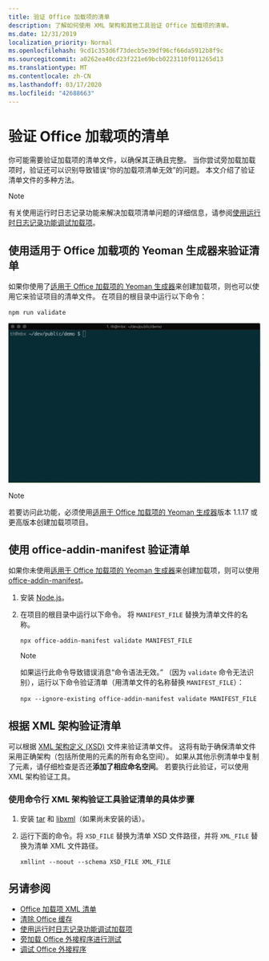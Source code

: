 ```yaml
---
title: 验证 Office 加载项的清单
description: 了解如何使用 XML 架构和其他工具验证 Office 加载项的清单。
ms.date: 12/31/2019
localization_priority: Normal
ms.openlocfilehash: 9cd1c353d6f73decb5e39df96cf66da5912b8f9c
ms.sourcegitcommit: a0262ea40cd23f221e69bcb0223110f011265d13
ms.translationtype: MT
ms.contentlocale: zh-CN
ms.lasthandoff: 03/17/2020
ms.locfileid: "42688663"
---
```

# <a name="validate-an-office-add-ins-manifest"></a>验证 Office 加载项的清单

你可能需要验证加载项的清单文件，以确保其正确且完整。 当你尝试旁加载加载项时，验证还可以识别导致错误“你的加载项清单无效”的问题。 本文介绍了验证清单文件的多种方法。

> [!NOTE]
> 有关使用运行时日志记录功能来解决加载项清单问题的详细信息，请参阅[使用运行时日志记录功能调试加载项](runtime-logging.md)。

## <a name="validate-your-manifest-with-the-yeoman-generator-for-office-add-ins"></a>使用适用于 Office 加载项的 Yeoman 生成器来验证清单

如果你使用了[适用于 Office 加载项的 Yeoman 生成器](https://www.npmjs.com/package/generator-office)来创建加载项，则也可以使用它来验证项目的清单文件。 在项目的根目录中运行以下命令：

```command&nbsp;line
npm run validate
```

![动画 gif 显示 Yo Office 验证程序（在命令行处运行并生成显示“验证已通过”的结果）。](../images/yo-office-validator.gif)

> [!NOTE]
> 若要访问此功能，必须使用[适用于 Office 加载项的 Yeoman 生成器](https://www.npmjs.com/package/generator-office)版本 1.1.17 或更高版本创建加载项项目。

## <a name="validate-your-manifest-with-office-addin-manifest"></a>使用 office-addin-manifest 验证清单

如果你未使用[适用于 Office 加载项的 Yeoman 生成器](https://www.npmjs.com/package/generator-office)来创建加载项，则可以使用 [office-addin-manifest](https://www.npmjs.com/package/office-addin-manifest)。

1. 安装 [Node.js](https://nodejs.org/download/)。

2. 在项目的根目录中运行以下命令。 将 `MANIFEST_FILE` 替换为清单文件的名称。

    ```command&nbsp;line
    npx office-addin-manifest validate MANIFEST_FILE
    ```

    > [!NOTE]
    > 如果运行此命令导致错误消息“命令语法无效。” （因为 `validate` 命令无法识别），运行以下命令验证清单（用清单文件的名称替换 `MANIFEST_FILE`）： 
    >
    > `npx --ignore-existing office-addin-manifest validate MANIFEST_FILE`

## <a name="validate-your-manifest-against-the-xml-schema"></a>根据 XML 架构验证清单

可以根据 [XML 架构定义 (XSD)](/openspecs/office_file_formats/ms-owemxml/c6a06390-34b8-4b42-82eb-b28be12494a8) 文件来验证清单文件。 这将有助于确保清单文件采用正确架构（包括所使用的元素的所有命名空间）。 如果从其他示例清单中复制了元素，请仔细检查是否还**添加了相应命名空间**。 若要执行此验证，可以使用 XML 架构验证工具。

### <a name="to-use-a-command-line-xml-schema-validation-tool-to-validate-your-manifest"></a>使用命令行 XML 架构验证工具验证清单的具体步骤

1. 安装 [tar](https://www.gnu.org/software/tar/) 和 [libxml](http://xmlsoft.org/FAQ.html)（如果尚未安装的话）。

2. 运行下面的命令。将 `XSD_FILE` 替换为清单 XSD 文件路径，并将 `XML_FILE` 替换为清单 XML 文件路径。
    
    ```command&nbsp;line
    xmllint --noout --schema XSD_FILE XML_FILE
    ```

## <a name="see-also"></a>另请参阅

- [Office 加载项 XML 清单](../develop/add-in-manifests.md)
- [清除 Office 缓存](clear-cache.md)
- [使用运行时日志记录功能调试加载项](runtime-logging.md)
- [旁加载 Office 外接程序进行测试](sideload-office-add-ins-for-testing.md)
- [调试 Office 外接程序](debug-add-ins-using-f12-developer-tools-on-windows-10.md)